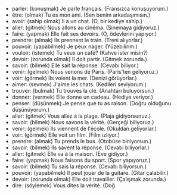 


- parler: (konuşmak) Je parle français. (Fransızca konuşuyorum.)
- être: (olmak) Tu es mon ami. (Sen benim arkadaşımısın.)
- avoir: (sahip olmak) Il a un chat. (O, bir kediye sahip.)
- aller: (gitmek) Nous allons au cinéma. (Sinemaya gidiyoruz.)
- faire: (yapmak) Elle fait ses devoirs. (O, ödevlerini yapıyor.)
- prendre: (almak) Ils prennent le train. (Treni alıyorlar.)
- pouvoir: (yapabilmek) Je peux nager. (Yüzebilirim.)
- vouloir: (istemek) Tu veux un café? (Kahve ister misin?)
- devoir: (zorunda olmak) Il doit partir. (Gitmek zorunda.)
- savoir: (bilmek) Elle sait la réponse. (Cevabı biliyor.)
- venir: (gelmek) Nous venons de Paris. (Paris'ten geliyoruz.)
- voir: (görmek) Ils voient la mer. (Denizi görüyorlar.)
- aimer: (sevmek) J'aime les chats. (Kedileri seviyorum.)
- trouver: (bulmak) Tu trouves la clé. (Anahtarı buluyorsun.)
- donner: (vermek) Elle donne un cadeau. (Hediye veriyor.)
- penser: (düşünmek) Je pense que tu as raison. (Doğru olduğunu düşünüyorum.)
- aller: (gitmek) Vous allez à la plage. (Plaja gidiyorsunuz.)
- savoir: (bilmek) Nous savons la vérité. (Gerçeği biliyoruz.)
- venir: (gelmek) Ils viennent de l'école. (Okuldan geliyorlar.)
- voir: (görmek) Elle voit un film. (Film izliyor.)
- prendre: (almak) Tu prends le bus. (Otobüse biniyorsun.)
- savoir: (bilmek) Ils savent la réponse. (Cevabı biliyorlar.)
- aller: (gitmek) Elle va à la maison. (Eve gidiyor.)
- faire: (yapmak) Nous faisons du sport. (Spor yapıyoruz.)
- savoir: (bilmek) Tu sais la réponse. (Cevabı biliyorsun.)
- pouvoir: (yapabilmek) Il peut jouer de la guitare. (Gitar çalabilir.)
- devoir: (zorunda olmak) Elle doit travailler. (Çalışmak zorunda.)
- dire: (söylemek) Vous dites la vérité. (Doğ
